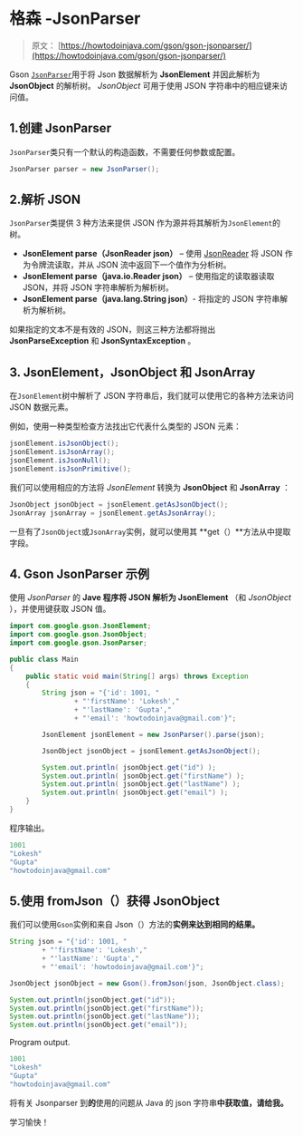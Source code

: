 # 格森 -JsonParser

> 原文： [https://howtodoinjava.com/gson/gson-jsonparser/](https://howtodoinjava.com/gson/gson-jsonparser/)

Gson [`JsonParser`](https://static.javadoc.io/com.google.code.gson/gson/2.8.5/com/google/gson/JsonParser.html)用于将 Json 数据解析为 **JsonElement** 并因此解析为 **JsonObject** 的解析树。 *JsonObject* 可用于使用 JSON 字符串中的相应键来访问值。

## 1.创建 JsonParser

`JsonParser`类只有一个默认的构造函数，不需要任何参数或配置。

```java
JsonParser parser = new JsonParser();
```

## 2.解析 JSON

`JsonParser`类提供 3 种方法来提供 JSON 作为源并将其解析为`JsonElement`的树。

*   **JsonElement parse（JsonReader json）** – 使用 [JsonReader](https://howtodoinjava.com/gson/jsonreader-streaming-json-parser/) 将 JSON 作为令牌流读取，并从 JSON 流中返回下一个值作为分析树。
*   **JsonElement parse（java.io.Reader json）** – 使用指定的读取器读取 JSON，并将 JSON 字符串解析为解析树。
*   **JsonElement parse（java.lang.String json）**- 将指定的 JSON 字符串解析为解析树。

如果指定的文本不是有效的 JSON，则这三种方法都将抛出 **JsonParseException** 和 **JsonSyntaxException** 。

## 3\. JsonElement，JsonObject 和 JsonArray

在`JsonElement`树中解析了 JSON 字符串后，我们就可以使用它的各种方法来访问 JSON 数据元素。

例如，使用一种类型检查方法找出它代表什么类型的 JSON 元素：

```java
jsonElement.isJsonObject();
jsonElement.isJsonArray();
jsonElement.isJsonNull();
jsonElement.isJsonPrimitive();
```

我们可以使用相应的方法将 *JsonElement* 转换为 **JsonObject** 和 **JsonArray** ：

```java
JsonObject jsonObject = jsonElement.getAsJsonObject();
JsonArray jsonArray = jsonElement.getAsJsonArray();
```

一旦有了`JsonObject`或`JsonArray`实例，就可以使用其 **get（）**方法从中提取字段。

## 4\. Gson JsonParser 示例

使用 *JsonParser* 的 **Jave 程序将 JSON 解析为 JsonElement** （和 *JsonObject* ），并使用键获取 JSON 值。

```java
import com.google.gson.JsonElement;
import com.google.gson.JsonObject;
import com.google.gson.JsonParser;

public class Main 
{
	public static void main(String[] args) throws Exception 
	{
		String json = "{'id': 1001, " 
				+ "'firstName': 'Lokesh'," 
				+ "'lastName': 'Gupta',"
				+ "'email': 'howtodoinjava@gmail.com'}";

		JsonElement jsonElement = new JsonParser().parse(json);

		JsonObject jsonObject = jsonElement.getAsJsonObject();

		System.out.println( jsonObject.get("id") );
		System.out.println( jsonObject.get("firstName") );
		System.out.println( jsonObject.get("lastName") );
		System.out.println( jsonObject.get("email") );
	}
}

```

程序输出。

```java
1001
"Lokesh"
"Gupta"
"howtodoinjava@gmail.com"

```

## 5.使用 fromJson（）获得 JsonObject

我们可以使用`Gson`实例和来自 Json（）方法的**实例来达到相同的结果。**

```java
String json = "{'id': 1001, " 
		+ "'firstName': 'Lokesh'," 
		+ "'lastName': 'Gupta',"
		+ "'email': 'howtodoinjava@gmail.com'}";

JsonObject jsonObject = new Gson().fromJson(json, JsonObject.class);

System.out.println(jsonObject.get("id"));
System.out.println(jsonObject.get("firstName"));
System.out.println(jsonObject.get("lastName"));
System.out.println(jsonObject.get("email"));

```

Program output.

```java
1001
"Lokesh"
"Gupta"
"howtodoinjava@gmail.com"

```

将有关 Jsonparser 到**的**使用的问题从 Java 的 json 字符串**中获取值，请给我。**

学习愉快！
